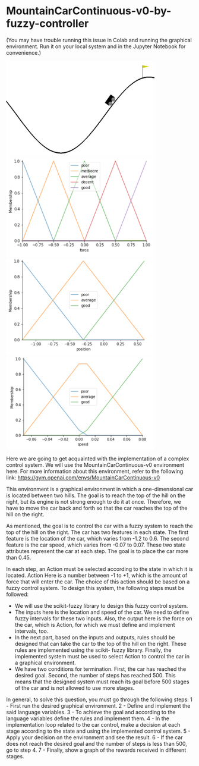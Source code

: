 # MountainCarContinuous-v0-by-fuzzy-controller
(You may have trouble running this issue in Colab and running the graphical environment. Run it on your local system and in the Jupyter Notebook for convenience.)

<img src='https://github.com/zahrasa/MountainCarContinuous-v0-by-fuzzy-controller/blob/main/img/MountainCarContinuousv0.png' alt='car' width=400px>

<img src='https://github.com/zahrasa/MountainCarContinuous-v0-by-fuzzy-controller/blob/main/img/force.png' alt='force' width=400px>
<img src='https://github.com/zahrasa/MountainCarContinuous-v0-by-fuzzy-controller/blob/main/img/position.png' alt='position' width=400px>
<img src='https://github.com/zahrasa/MountainCarContinuous-v0-by-fuzzy-controller/blob/main/img/speed.png' alt='speed' width=400px>

Here we are going to get acquainted with the implementation of a complex control system. We will use the MountainCarContinuous-v0 environment here. For more information about this environment, refer to the following link:
https://gym.openai.com/envs/MountainCarContinuous-v0

This environment is a graphical environment in which a one-dimensional car is located between two hills. The goal is to reach the top of the hill on the right, but its engine is not strong enough to do it at once. Therefore, we have to move the car back and forth so that the car reaches the top of the hill on the right.

As mentioned, the goal is to control the car with a fuzzy system to reach the top of the hill on the right.
The car has two features in each state. The first feature is the location of the car, which varies from -1.2 to 0.6.
The second feature is the car speed, which varies from -0.07 to 0.07. These two state attributes represent the car at each step. The goal is to place the car more than 0.45.

In each step, an Action must be selected according to the state in which it is located. Action Here is a number between -1 to +1, which is the amount of force that will enter the car. The choice of this action should be based on a fuzzy control system. To design this system, the following steps must be followed:

- We will use the scikit-fuzzy library to design this fuzzy control system.
- The inputs here is the location and speed of the car. We need to define fuzzy intervals for these two inputs. Also, the output here is the force on the car, which is Action, for which we must define and implement intervals, too.
- In the next part, based on the inputs and outputs, rules should be designed that can take the car to the top of the hill on the right. These rules are implemented using the scikit- fuzzy library.
Finally, the implemented system must be used to select Action to control the car in a graphical environment.
- We have two conditions for termination. First, the car has reached the desired goal. Second, the number of steps has reached 500. This means that the designed system must reach its goal before 500 stages of the car and is not allowed to use more stages.

In general, to solve this question, you must go through the following steps:
1 - First run the desired graphical environment.
2 - Define and implement the said language variables.
3 - To achieve the goal and according to the language variables define the rules and implement them.
4 - In the implementation loop related to the car control, make a decision at each stage according to the state and using the implemented control system.
5 - Apply your decision on the environment and see the result.
6 - If the car does not reach the desired goal and the number of steps is less than 500, go to step 4.
7 - Finally, show a graph of the rewards received in different stages.
